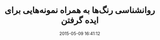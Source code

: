 ---
layout: post
title: "روانشناسی رنگ‌ها به همراه نمونه‌هایی برای ایده گرفتن"
date: 2015-05-09 16:41:12
section: article
tags: color design
link: "http://www.majidonline.com/article/%D8%B1%D9%88%D8%A7%D9%86%D8%B4%D9%86%D8%A7%D8%B3%DB%8C_%D8%B1%D9%86%DA%AF%E2%80%8C%D9%87%D8%A7_%D8%A8%D9%87_%D9%87%D9%85%D8%B1%D8%A7%D9%87_%D9%86%D9%85%D9%88%D9%86%D9%87%E2%80%8C%D9%87%D8%A7%DB%8C%DB%8C_%D8%A8%D8%B1%D8%A7%DB%8C_%D8%A7%DB%8C%D8%AF%D9%87_%DA%AF%D8%B1%D9%81%D8%AA%D9%86.html"
user: "نوید کاشانی"
user_link: "http://navid.kashani.ir/"
---
